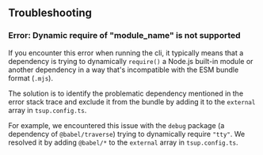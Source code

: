 ## Troubleshooting

### Error: Dynamic require of "module_name" is not supported

If you encounter this error when running the cli, it typically means that a dependency is trying to dynamically `require()` a Node.js built-in module or another dependency in a way that's incompatible with the ESM bundle format (`.mjs`).

The solution is to identify the problematic dependency mentioned in the error stack trace and exclude it from the bundle by adding it to the `external` array in `tsup.config.ts`.

For example, we encountered this issue with the `debug` package (a dependency of `@babel/traverse`) trying to dynamically require `"tty"`. We resolved it by adding `@babel/*` to the `external` array in `tsup.config.ts`.
